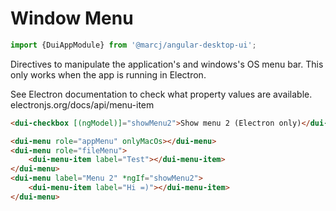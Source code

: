 <h1>Window Menu</h1>

```typescript
import {DuiAppModule} from '@marcj/angular-desktop-ui';
```

<p>
    Directives to manipulate the application's and windows's OS menu bar.
    This only works when the app is running in Electron.
</p>

<p>
    See Electron documentation to check what property values are available.<br/>
    <a openExternal="https://electronjs.org/docs/api/menu-item">electronjs.org/docs/api/menu-item</a>
</p>

```html
<dui-checkbox [(ngModel)]="showMenu2">Show menu 2 (Electron only)</dui-checkbox>

<dui-menu role="appMenu" onlyMacOs></dui-menu>
<dui-menu role="fileMenu">  
    <dui-menu-item label="Test"></dui-menu-item>
</dui-menu>  
<dui-menu label="Menu 2" *ngIf="showMenu2">
    <dui-menu-item label="Hi =)"></dui-menu-item>
</dui-menu>
```
